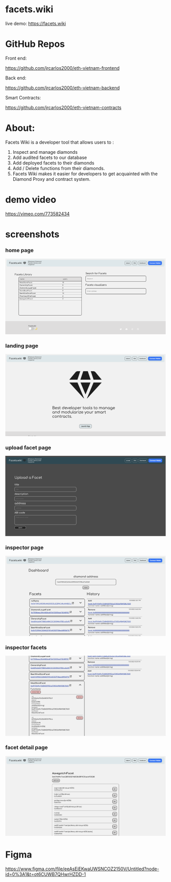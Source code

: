 # facets.wiki

live demo: https://facets.wiki


# GitHub Repos

Front end:

https://github.com/jrcarlos2000/eth-vietnam-frontend

Back end:

https://github.com/jrcarlos2000/eth-vietnam-backend

Smart Contracts:

https://github.com/jrcarlos2000/eth-vietnam-contracts


# About:

Facets Wiki is a developer tool that allows users to :

1. Inspect and manage diamonds
2. Add audited facets to our database
3. Add deployed facets to their diamonds
4. Add / Delete functions from their diamonds.
5. Facets Wiki makes it easier for developers to get acquainted with the Diamond Proxy and contract system.

# demo video
https://vimeo.com/773582434

# screenshots

### home page
![home page](./public/screenshots/home-page.png)

### landing page
![landing page](./public/screenshots/landing-page.png)

### upload facet page
![upload facet page](./public/screenshots/upload-facet.png)

### inspector page
![inspector page](./public/screenshots/inspector-page.png)

### inspector facets
![inspector facets](./public/screenshots/inspector-facets.png)

### facet detail page
![facet detail page](./public/screenshots/facet-detail.png)

# Figma
https://www.figma.com/file/eeAsEiEKwaUWSNCOZ2150V/Untitled?node-id=0%3A1&t=ot6CUWB7QHwrHZDD-1

